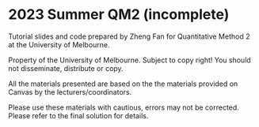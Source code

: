 # 2023 Summer QM2 (incomplete)
Tutorial slides and code prepared by Zheng Fan for Quantitative Method 2 at the University of Melbourne.

Property of the University of Melbourne. Subject to copy right! You should not disseminate, distribute or copy.

All the materials presented are based on the the materials provided on Canvas by the lecturers/coordinators.

Please use these materials with cautious, errors may not be corrected. Please refer to the final solution for details.
